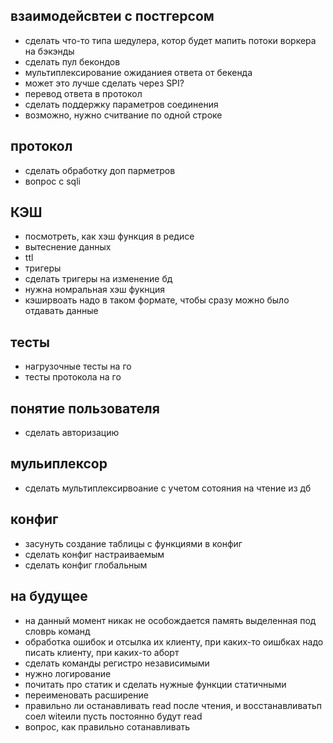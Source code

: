 ## взаимодейсвтеи с постгерсом
- сделать что-то типа шедулера, котор будет мапить потоки воркера на бэкэнды
- сделать пул бекондов
- мультиплексирование ожиданиея ответа от бекенда
- может это лучше сделать через SPI?
- перевод ответа в протокол
- сделать поддержку параметров соединения
- возможно, нужно считвание по одной строке

## протокол
- сделать обработку доп парметров
- вопрос с sqli

## КЭШ
- посмотреть, как хэш функция в редисе
- вытеснение данных
- ttl
- тригеры
- сделать тригеры на изменение бд
- нужна номральная хэш фукнция
- кэширвоать надо в таком формате, чтобы сразу можно было отдавать данные

## тесты
- нагрузочные тесты на го
- тесты протокола на го

## понятие пользователя
- сделать авторизацию

## мульиплексор
- сделать мультиплексирвоание с учетом сотояния на чтение из дб

## конфиг
- засунуть создание таблицы с функциями в конфиг
- сделать конфиг настраиваемым
- сделать конфиг глобальным

## на будущее
- на данный момент никак не особождается память выделенная под словрь команд
- обработка ошибок и отсылка их клиенту, при каких-то оишбках надо писать клиенту, при каких-то аборт
- сделать команды регистро независимыми
- нужно логирование
- почитать про статик и сделать нужные функции статичными
- переименовать расширение
- правильно ли останавливать read после чтения, и восстанавливатьп соел witeили пусть постоянно будут read
- вопрос, как правильно сотанавливать